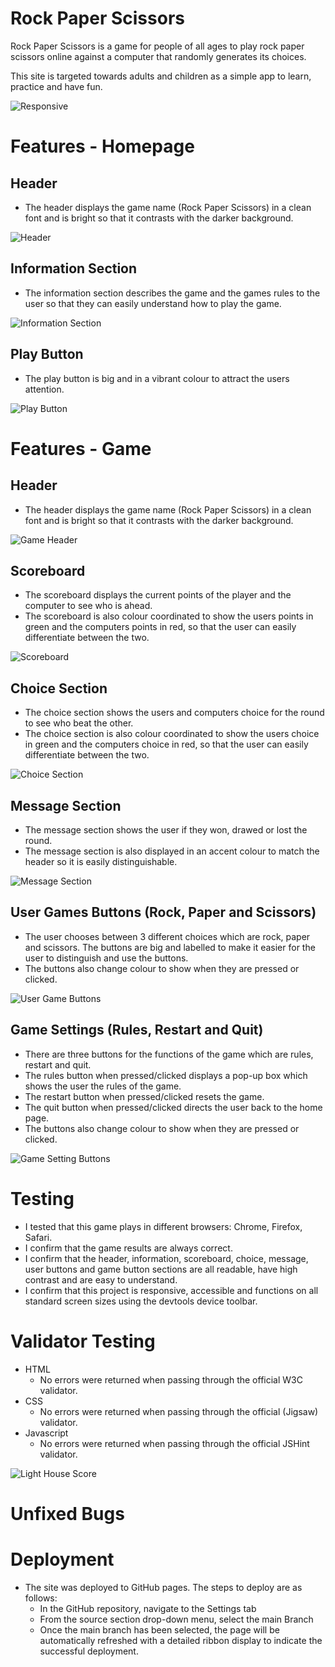 # Rock Paper Scissors

Rock Paper Scissors is a game for people of all ages to play rock paper scissors online against a computer that randomly generates its choices. 

 This site is targeted towards adults and children as a simple app to learn, practice and have fun.

![Responsive](/assets/images/)

 # Features - Homepage

 ## Header
- The header displays the game name (Rock Paper Scissors) in a clean font and is bright so that it contrasts with the darker background.

![Header](/assets/images/HomeHeaderRPS.png)

## Information Section
- The information section describes the game and the games rules to the user so that they can easily understand how to play the game.

![Information Section](/assets/images/InformationSectionRPS.png)

## Play Button
- The play button is big and in a vibrant colour to attract the users attention.

![Play Button](/assets/images/PlayButtonRPS.png)

# Features - Game 

## Header 
- The header displays the game name (Rock Paper Scissors) in a clean font and is bright so that it contrasts with the darker background.

![Game Header](/assets/images/HomeHeaderRPS.png)

## Scoreboard
- The scoreboard displays the current points of the player and the computer to see who is ahead.
- The scoreboard is also colour coordinated to show the users points in green and the computers points in red, so that the user can easily differentiate between the two.

![Scoreboard](/assets/images/ScoreboardRPS.png)

## Choice Section
- The choice section shows the users and computers choice for the round to see who beat the other.
- The choice section is also colour coordinated to show the users choice in green and the computers choice in red, so that the user can easily differentiate between the two.

![Choice Section](/assets/images/ShowChoicesRPS.png)

## Message Section
- The message section shows the user if they won, drawed or lost the round.
- The message section is also displayed in an accent colour to match the header so it is easily distinguishable.

![Message Section](/assets/images/MessageRPS.png)

## User Games Buttons (Rock, Paper and Scissors)
- The user chooses between 3 different choices which are rock, paper and scissors. The buttons are big and labelled to make it easier for the user to distinguish and use the buttons.
- The buttons also change colour to show when they are pressed or clicked.

![User Game Buttons](/assets/images/UserGameButtonsRPS.png)

## Game Settings (Rules, Restart and Quit)
- There are three buttons for the functions of the game which are rules, restart and quit.
- The rules button when pressed/clicked displays a pop-up box which shows the user the rules of the game.
- The restart button when pressed/clicked resets the game.
- The quit button when pressed/clicked directs the user back to the home page.
- The buttons also change colour to show when they are pressed or clicked.

![Game Setting Buttons](/assets/images/GameSettingsRPS.png)

# Testing 
 - I tested that this game plays in different browsers: Chrome, Firefox, Safari.
 - I confirm that the game results are always correct.
 - I confirm that the header, information, scoreboard, choice,  message, user buttons and game button sections are all readable, have high contrast and are easy to understand.
 - I confirm that this project is responsive, accessible and functions on all standard screen sizes using the devtools device toolbar.

# Validator Testing
- HTML
    - No errors were returned when passing through the official W3C validator.
- CSS
    - No errors were returned when passing through the official (Jigsaw) validator.
- Javascript
    - No errors were returned when passing through the official JSHint validator.

![Light House Score](/assets/images/Lighthouse-score.png)

# Unfixed Bugs

# Deployment
- The site was deployed to GitHub pages. The steps to deploy are as follows:
    - In the GitHub repository, navigate to the Settings tab
    - From the source section drop-down menu, select the main Branch
    - Once the main branch has been selected, the page will be automatically refreshed with a detailed ribbon display to indicate the successful deployment.